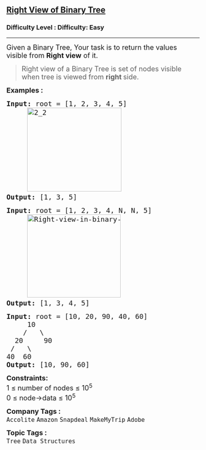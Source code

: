 <h2><a href="https://www.geeksforgeeks.org/problems/right-view-of-binary-tree/1?page=1&category=Tree&difficulty=Easy&status=unsolved&sortBy=submissions">Right View of Binary Tree</a></h2><h3>Difficulty Level : Difficulty: Easy</h3><hr><div class="problems_problem_content__Xm_eO"><p><span style="font-size: 18px;">Given a Binary Tree, Your task is to return the values visible from <strong>Right view</strong> of it.</span></p>
<blockquote>
<p><span style="font-size: 18px;"> Right view of a Binary Tree is set of nodes visible when tree is viewed from <strong>right </strong>side.</span></p>
</blockquote>
<p><span style="font-size: 18px;"><strong>Examples :</strong></span></p>
<pre><span style="font-size: 18px;"><strong>Input: </strong>root = [1, 2, 3, 4, 5]
&nbsp; &nbsp; &nbsp;<img src="https://media.geeksforgeeks.org/wp-content/uploads/20240909100757/2_2.webp" alt="2_2" width="246" height="219">
<strong>Output: </strong>[1, 3, 5]
</span></pre>
<pre><span style="font-size: 18px;"><strong>Input: </strong>root = [1, 2, 3, 4, N, N, 5]
&nbsp;&nbsp;&nbsp;&nbsp;&nbsp;<img src="https://media.geeksforgeeks.org/wp-content/uploads/20240909100541/Right-view-in-binary-tree-1.webp" alt="Right-view-in-binary-tree-1" width="244" height="217">
<strong>Output: </strong>[1, 3, 4, 5]</span></pre>
<pre><span style="font-size: 18px;"><strong>Input: </strong>root = [10, 20, 90, 40, 60]
 &nbsp;&nbsp;&nbsp;&nbsp;10
 &nbsp;&nbsp;&nbsp;/&nbsp;&nbsp;&nbsp;\
 &nbsp;20&nbsp; &nbsp;&nbsp; 90
 /&nbsp;&nbsp; \
40&nbsp; 60 
<strong>Output: </strong>[10, 90, 60]</span></pre>
<p><span style="font-size: 18px;"><strong>Constraints:</strong></span><br><span style="font-size: 18px;">1 ≤ number of nodes ≤ 10<sup>5</sup></span><br><span style="font-size: 18px;">0 ≤ node-&gt;data ≤ 10<sup>5</sup></span></p></div><p><span style=font-size:18px><strong>Company Tags : </strong><br><code>Accolite</code>&nbsp;<code>Amazon</code>&nbsp;<code>Snapdeal</code>&nbsp;<code>MakeMyTrip</code>&nbsp;<code>Adobe</code>&nbsp;<br><p><span style=font-size:18px><strong>Topic Tags : </strong><br><code>Tree</code>&nbsp;<code>Data Structures</code>&nbsp;